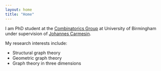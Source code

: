 ```yaml
---
layout: home
title: "Home"
---
```


I am PhD student at the <a href="https://web.mat.bham.ac.uk/combinatorics/">Combinatorics Group</a> at University of Birmingham under supervision of <a href="https://web.mat.bham.ac.uk/J.Carmesin/">Johannes Carmesin</a>.

My research interests include:
<ul>
	<li> Structural graph theory </li>
	<li> Geometric graph theory </li>
	<li> Graph theory in three dimensions </li>
</ul>